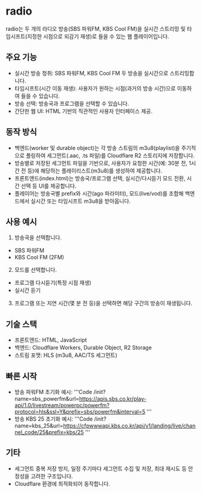 # radio
radio는 두 개의 라디오 방송(SBS 파워FM, KBS Cool FM)을 실시간 스트리밍 및 타임시프트(지정한 시점으로 되감기 재생)로 들을 수 있는 웹 플레이어입니다.

## 주요 기능
- 실시간 방송 청취: SBS 파워FM, KBS Cool FM 두 방송을 실시간으로 스트리밍합니다.
- 타임시프트(시간 이동 재생): 사용자가 원하는 시점(과거의 방송 시간)으로 이동하여 들을 수 있습니다.
- 방송 선택: 방송국과 프로그램을 선택할 수 있습니다.
- 간단한 웹 UI: HTML 기반의 직관적인 사용자 인터페이스 제공.
## 동작 방식
- 백엔드(worker 및 durable object)는 각 방송 스트림의 m3u8(playlist)을 주기적으로 폴링하여 세그먼트(.aac, .ts 파일)를 Cloudflare R2 스토리지에 저장합니다.
- 방송별로 저장된 세그먼트 파일을 기반으로, 사용자가 요청한 시간(예: 30분 전, 1시간 전 등)에 해당하는 플레이리스트(m3u8)를 생성하여 제공합니다.
- 프론트엔드(index.html)는 방송국/프로그램 선택, 실시간/다시듣기 모드 전환, 시간 선택 등 UI를 제공합니다.
- 플레이어는 방송국별 prefix와 시간(ago 파라미터), 모드(live/vod)를 조합해 백엔드에서 실시간 또는 타임시프트 m3u8을 받아옵니다.

## 사용 예시
1. 방송국을 선택합니다.
  - SBS 파워FM
  - KBS Cool FM (2FM)
2. 모드를 선택합니다.

  - 프로그램 다시듣기(특정 시점 재생)
  - 실시간 듣기
3. 프로그램 또는 지연 시간(몇 분 전 등)을 선택하면 해당 구간의 방송이 재생됩니다.

## 기술 스택
- 프론트엔드: HTML, JavaScript
- 백엔드: Cloudflare Workers, Durable Object, R2 Storage
- 스트림 포맷: HLS (m3u8, AAC/TS 세그먼트)
## 빠른 시작
- 방송 파워FM 초기화 예시:
'''Code
/init?name=sbs_powerfm&url=https://apis.sbs.co.kr/play-api/1.0/livestream/powerpc/powerfm?protocol=hls&ssl=Y&prefix=sbs/powerfm&interval=5
'''
- 방송 KBS 25 초기화 예시:
'''Code
/init?name=kbs_25&url=https://cfpwwwapi.kbs.co.kr/api/v1/landing/live/channel_code/25&prefix=kbs/25
'''
## 기타
- 세그먼트 중복 저장 방지, 일정 주기마다 세그먼트 수집 및 저장, 최대 재시도 등 안정성을 고려한 구조입니다.
- Cloudflare 환경에 최적화되어 동작합니다.
